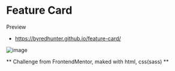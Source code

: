 # Feature Card

Preview
- https://byredhunter.github.io/feature-card/

![image](https://repository-images.githubusercontent.com/280541782/9410e080-c859-11ea-9a89-55bd0e18f598)

** Challenge from FrontendMentor, maked with html, css(sass) **
